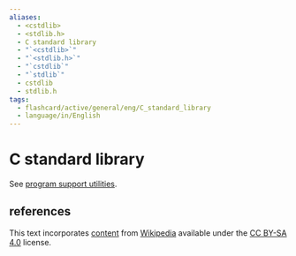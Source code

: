 ```yaml
---
aliases:
  - <cstdlib>
  - <stdlib.h>
  - C standard library
  - "`<cstdlib>`"
  - "`<stdlib.h>`"
  - "`cstdlib`"
  - "`stdlib`"
  - cstdlib
  - stdlib.h
tags:
  - flashcard/active/general/eng/C_standard_library
  - language/in/English
---
```


# C standard library

See [program support utilities](../../special/C/program%20support%20utilities.md).

## references

This text incorporates [content](https://en.wikipedia.org/wiki/C_standard_library) from [Wikipedia](Wikipedia.md) available under the [CC BY-SA 4.0](https://creativecommons.org/licenses/by-sa/4.0/) license.
